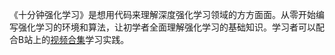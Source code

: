 《十分钟强化学习》是想用代码来理解深度强化学习领域的方方面面。从零开始编写强化学习的环境和算法，让初学者全面理解强化学习的基础知识。学习者可以配合B站上的[视频合集](https://www.bilibili.com/video/BV1jK4y1w7T8/)学习实践。
